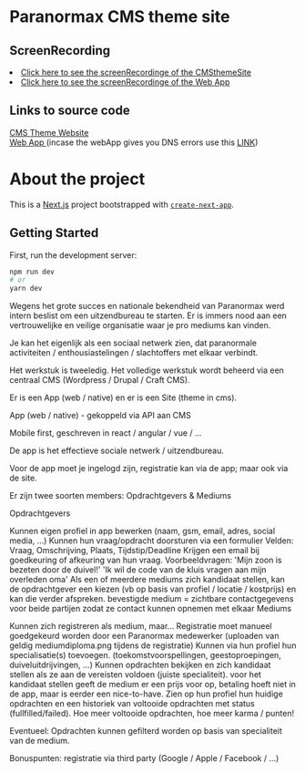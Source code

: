 <h1>Paranormax CMS theme site </h1>

<h2>ScreenRecording</h2>
<li>
    <a href="https://vimeo.com/667284010">Click here to see the screenRecordinge of the CMSthemeSite</a>
</li>
<li>
    <a href="https://vimeo.com/667283742">Click here to see the screenRecordinge of the Web App</a>
</li>

<h2>Links to source code</h2>
<a href="https://github.com/NielsMoens/Werkstuk_CMSDEV_Paranormax-NielsMoens"> CMS Theme Website </a><br>
<a href="https://github.com/NielsMoens/Werkstuk_CMSDEV_ParanormaxApp-NielsMoens"> Web App </a>
(incase the webApp gives you DNS errors use this <a href="https://hardcore-swanson-20ef3a.netlify.app/"> LINK</a>)

<h1>About the project</h1>

This is a [Next.js](https://nextjs.org/) project bootstrapped with [`create-next-app`](https://github.com/vercel/next.js/tree/canary/packages/create-next-app).

## Getting Started

First, run the development server:

```bash
npm run dev
# or
yarn dev
```
Wegens het grote succes en nationale bekendheid van Paranormax werd intern beslist om een uitzendbureau te starten.
Er is immers nood aan een vertrouwelijke en veilige organisatie waar je pro mediums kan vinden.

Je kan het eigenlijk als een sociaal netwerk zien, dat paranormale activiteiten / enthousiastelingen / slachtoffers met elkaar verbindt.

Het werkstuk is tweeledig. Het volledige werkstuk wordt beheerd via een centraal CMS (Wordpress / Drupal / Craft CMS).

Er is een App (web / native) en er is een Site (theme in cms).

App (web / native) - gekoppeld via API aan CMS

Mobile first, geschreven in react / angular / vue / ...

De app is het effectieve sociale netwerk / uitzendbureau.

Voor de app moet je ingelogd zijn, registratie kan via de app; maar ook via de site.

Er zijn twee soorten members: Opdrachtgevers & Mediums

Opdrachtgevers

Kunnen eigen profiel in app bewerken (naam, gsm, email, adres, social media, ...)
Kunnen hun vraag/opdracht doorsturen via een formulier
Velden: Vraag, Omschrijving, Plaats, Tijdstip/Deadline
Krijgen een email bij goedkeuring of afkeuring van hun vraag.
Voorbeeldvragen:
'Mijn zoon is bezeten door de duivel!'
'Ik wil de code van de kluis vragen aan mijn overleden oma'
Als een of meerdere mediums zich kandidaat stellen, kan de opdrachtgever een kiezen (vb op basis van profiel / locatie / kostprijs) en kan die verder afspreken.
bevestigde medium = zichtbare contactgegevens voor beide partijen zodat ze contact kunnen opnemen met elkaar
Mediums

Kunnen zich registreren als medium, maar...
Registratie moet manueel goedgekeurd worden door een Paranormax medewerker (uploaden van geldig mediumdiploma.png tijdens de registratie)
Kunnen via hun profiel hun specialisatie(s) toevoegen.
(toekomstvoorspellingen, geestoproepingen, duiveluitdrijvingen, ...)
Kunnen opdrachten bekijken en zich kandidaat stellen als ze aan de vereisten voldoen (juiste specialiteit).
voor het kandidaat stellen geeft de medium er een prijs voor op, betaling hoeft niet in de app, maar is eerder een nice-to-have.
Zien op hun profiel hun huidige opdrachten en een historiek van voltooide opdrachten met status (fullfilled/failed).
Hoe meer voltooide opdrachten, hoe meer karma / punten!

Eventueel: Opdrachten kunnen gefilterd worden op basis van specialiteit van de medium.

Bonuspunten: registratie via third party (Google / Apple / Facebook / ...)